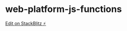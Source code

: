 # web-platform-js-functions

[Edit on StackBlitz ⚡️](https://stackblitz.com/edit/web-platform-9dy9ke)